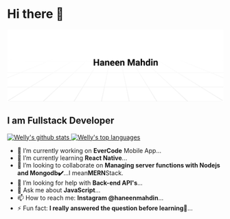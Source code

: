 # Hi there 👋
<a href="https://instagram.com/haneenmahdin"><img alt="Social banner for Haneen Mahdin" src="https://github.com/haneenmahd/haneenmahd/blob/master/assets/header.svg"/></a>
## I am Fullstack Developer
<a href="https://www.instagram.com/haneenmahdin"><img height="180rem" src="https://github-readme-stats.vercel.app/api?username=haneenmahd&show_icons=true&theme=react" alt="Welly's github stats" /> <img height="180rem" src="https://github-readme-stats.vercel.app/api/top-langs/?username=haneenmahd&layout=compact&theme=react" alt="Welly's top languages" /> </a>


- 🔭 I’m currently working on **EverCode** Mobile App...
- 🌱 I’m currently learning **React Native**...
- 👯 I’m looking to collaborate on **Managing server functions with Nodejs and Mongodb✔️**...I mean**MERN**Stack.
- 🤔 I’m looking for help with **Back-end API's**...
- 💬 Ask me about **JavaScript**...
- 📫 How to reach me: **Instagram @haneenmahdin**...
- ⚡ Fun fact: **I really answered the question before learning🙈**...
